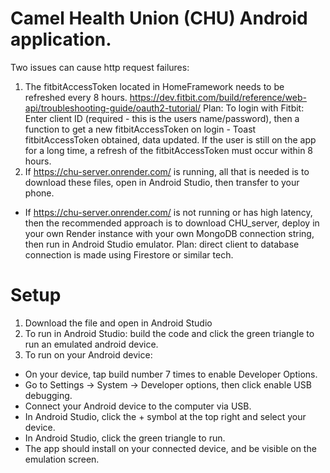 # Camel Health Union (CHU) Android application.
Two issues can cause http request failures:
1. The fitbitAccessToken located in HomeFramework needs to be refreshed every 8 hours. https://dev.fitbit.com/build/reference/web-api/troubleshooting-guide/oauth2-tutorial/
Plan: To login with Fitbit: Enter client ID (required - this is the users name/password), then a function to get a new fitbitAccessToken on login - Toast fitbitAccessToken obtained, data updated. If the user is still on the app for a long time, a refresh of the fitbitAccessToken must occur within 8 hours.
2. If https://chu-server.onrender.com/ is running, all that is needed is to download these files, open in Android Studio, then transfer to your phone.
- If https://chu-server.onrender.com/ is not running or has high latency, then the recommended approach is to download CHU_server, deploy in your own Render instance with your own MongoDB connection string, then run in Android Studio emulator.
Plan: direct client to database connection is made using Firestore or similar tech.

# Setup
1. Download the file and open in Android Studio
2. To run in Android Studio: build the code and click the green triangle to run an emulated android device.
3. To run on your Android device:
- On your device, tap build number 7 times to enable Developer Options.
- Go to Settings -> System -> Developer options, then click enable USB debugging.
- Connect your Android device to the computer via USB.
- In Android Studio, click the + symbol at the top right and select your device.
- In Android Studio, click the green triangle to run.
- The app should install on your connected device, and be visible on the emulation screen.
